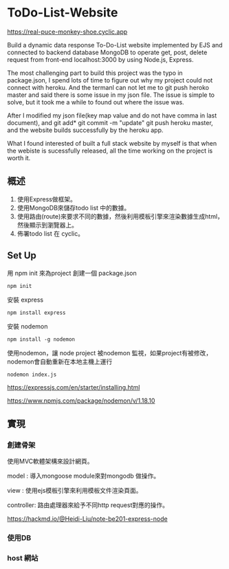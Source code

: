 # ToDo-List-Website
https://real-puce-monkey-shoe.cyclic.app    


Build a dynamic data response To-Do-List website implemented by EJS and connected to backend database MongoDB to operate get, post, delete request from front-end localhost:3000 by using Node.js, Express.   


The most challenging part to build this project was the typo in package.json, I spend lots of time to figure out why my project could not connect with heroku. And the termanl can not let me to git push heroko master and said there is some issue in my json file.
The issue is simple to solve, but it took me a while to found out where the issue was.    


After I modified my json file(key map value and do not have comma in last document), and git add* git commit -m "update" git push heroku master, and the website builds successfully by the heroku app.   

What I found interested of built a full stack website by myself is that when the webiste is sucessfully released, all the time working on the project is worth it.    


## 概述

1. 使用Express做框架。
2. 使用MongoDB來儲存todo list 中的數據。
3. 使用路由(route)來要求不同的數據，然後利用模板引擎來渲染數據生成html，然後顯示到瀏覽器上。
4. 佈署todo list 在 cyclic。

## Set Up
用 npm init 來為project 創建一個 package.json
```
npm init
```
安裝 express
```
npm install express
```
安裝 nodemon
```
npm install -g nodemon
```
使用nodemon，讓 node project 被nodemon 監視，如果project有被修改，nodemon會自動重新在本地主機上運行
```
nodemon index.js
```

    
    
https://expressjs.com/en/starter/installing.html    

https://www.npmjs.com/package/nodemon/v/1.18.10
## 實現

### 創建骨架
使用MVC軟體架構來設計網頁。     

model : 導入mongoose module來對mongodb 做操作。     

view : 使用ejs模板引擎來利用模板文件渲染頁面。    

controller: 路由處理器來給予不同http request對應的操作。    
    
    
https://hackmd.io/@Heidi-Liu/note-be201-express-node
### 使用DB

### host 網站

